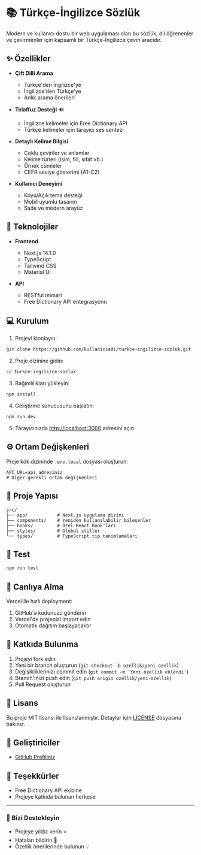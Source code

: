 # 📚 Türkçe-İngilizce Sözlük

Modern ve kullanıcı dostu bir web uygulaması olan bu sözlük, dil öğrenenler ve çevirmenler için kapsamlı bir Türkçe-İngilizce çeviri aracıdır.

## ✨ Özellikler

- **Çift Dilli Arama**
  - Türkçe'den İngilizce'ye
  - İngilizce'den Türkçe'ye
  - Anlık arama önerileri

- **Telaffuz Desteği** 🔊
  - İngilizce kelimeler için Free Dictionary API
  - Türkçe kelimeler için tarayıcı ses sentezi

- **Detaylı Kelime Bilgisi**
  - Çoklu çeviriler ve anlamlar
  - Kelime türleri (isim, fiil, sıfat vb.)
  - Örnek cümleler
  - CEFR seviye gösterimi (A1-C2)

- **Kullanıcı Deneyimi**
  - Koyu/Açık tema desteği
  - Mobil uyumlu tasarım
  - Sade ve modern arayüz

## 🔧 Teknolojiler

- **Frontend**
  - Next.js 14.1.0
  - TypeScript
  - Tailwind CSS
  - Material UI

- **API**
  - RESTful mimari
  - Free Dictionary API entegrasyonu

## 💻 Kurulum

1. Projeyi klonlayın:
```bash
git clone https://github.com/kullaniciadi/turkce-ingilizce-sozluk.git
```

2. Proje dizinine gidin:
```bash
cd turkce-ingilizce-sozluk
```

3. Bağımlılıkları yükleyin:
```bash
npm install
```

4. Geliştirme sunucusunu başlatın:
```bash
npm run dev
```

5. Tarayıcınızda [http://localhost:3000](http://localhost:3000) adresini açın

## ⚙️ Ortam Değişkenleri

Proje kök dizininde `.env.local` dosyası oluşturun:

```env
API_URL=api_adresiniz
# Diğer gerekli ortam değişkenleri
```

## 📁 Proje Yapısı

```
src/
├── app/           # Next.js uygulama dizini
├── components/    # Yeniden kullanılabilir bileşenler
├── hooks/         # Özel React hook'ları
├── styles/        # Global stiller
└── types/         # TypeScript tip tanımlamaları
```

## 🧪 Test

```bash
npm run test
```

## 🚀 Canlıya Alma

Vercel ile hızlı deployment:

1. GitHub'a kodunuzu gönderin
2. Vercel'de projenizi import edin
3. Otomatik dağıtım başlayacaktır

## 🤝 Katkıda Bulunma

1. Projeyi fork edin
2. Yeni bir branch oluşturun (`git checkout -b ozellik/yeni-ozellik`)
3. Değişikliklerinizi commit edin (`git commit -m 'Yeni özellik eklendi'`)
4. Branch'inizi push edin (`git push origin ozellik/yeni-ozellik`)
5. Pull Request oluşturun

## 📝 Lisans

Bu proje MIT lisansı ile lisanslanmıştır. Detaylar için [LICENSE](LICENSE) dosyasına bakınız.

## 👥 Geliştiriciler

- [GitHub Profiliniz](https://github.com/kullaniciadi)

## 🙏 Teşekkürler

- Free Dictionary API ekibine
- Projeye katkıda bulunan herkese

---

### 🌟 Bizi Destekleyin

- Projeye yıldız verin ⭐
- Hataları bildirin 🐛
- Özellik önerilerinde bulunun 💡
